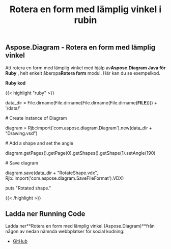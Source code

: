 ﻿---
title: Rotera en form med lämplig vinkel i rubin
type: docs
weight: 80
url: /sv/java/rotate-a-shape-with-suitable-angle-in-ruby/
---
## **Aspose.Diagram - Rotera en form med lämplig vinkel**
 Att rotera en form med lämplig vinkel med hjälp av**Aspose.Diagram Java för Ruby** , helt enkelt åberopa**Rotera form** modul. Här kan du se exempelkod.

**Ruby kod**

{{< highlight "ruby" >}}

 data_dir = File.dirname(File.dirname(File.dirname(File.dirname(__FILE__)))) + '/data/'

\# Create instance of Diagram

diagram = Rjb::import('com.aspose.diagram.Diagram').new(data_dir + "Drawing.vsd")

\# Add a shape and set the angle

diagram.getPages().getPage(0).getShapes().getShape(1).setAngle(190)

\# Save diagram

diagram.save(data_dir + "RotateShape.vdx", Rjb::import('com.aspose.diagram.SaveFileFormat').VDX)

puts "Rotated shape."

{{< /highlight >}}
## **Ladda ner Running Code**
 Ladda ner**Rotera en form med lämplig vinkel (Aspose.Diagram)**från någon av nedan nämnda webbplatser för social kodning:

- [GitHub](https://github.com/asposediagram/Aspose.Diagram-for-Java/blob/master/Plugins/Aspose_Diagram_Java_for_Ruby/lib/asposediagramjava/Shapes/rotateshape.rb)
